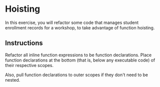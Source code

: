 # Hoisting

In this exercise, you will refactor some code that manages student enrollment records for a workshop, to take advantage of function hoisting.

## Instructions

Refactor all inline function expressions to be function declarations. Place function declarations at the bottom (that is, below any executable code) of their respective scopes.

Also, pull function declarations to outer scopes if they don't need to be nested. 
